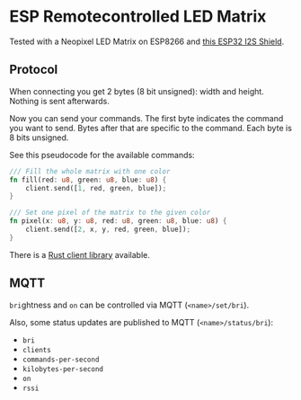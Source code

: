 # ESP Remotecontrolled LED Matrix

Tested with a Neopixel LED Matrix on ESP8266 and [this ESP32 I2S Shield](https://github.com/witnessmenow/ESP32-i2s-Matrix-Shield).

## Protocol

When connecting you get 2 bytes (8 bit unsigned): width and height.
Nothing is sent afterwards.

Now you can send your commands.
The first byte indicates the command you want to send.
Bytes after that are specific to the command.
Each byte is 8 bits unsigned.

See this pseudocode for the available commands:

```rust
/// Fill the whole matrix with one color
fn fill(red: u8, green: u8, blue: u8) {
    client.send([1, red, green, blue]);
}

/// Set one pixel of the matrix to the given color
fn pixel(x: u8, y: u8, red: u8, green: u8, blue: u8) {
    client.send([2, x, y, red, green, blue]);
}
```

There is a [Rust client library](https://github.com/EdJoPaTo/esp-wlan-led-matrix-rust-client) available.

## MQTT

`bri`ghtness and `on` can be controlled via MQTT (`<name>/set/bri`).

Also, some status updates are published to MQTT (`<name>/status/bri`):
- `bri`
- `clients`
- `commands-per-second`
- `kilobytes-per-second`
- `on`
- `rssi`
